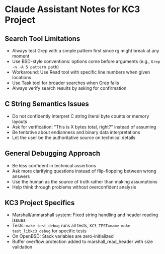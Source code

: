 # Claude Assistant Notes for KC3 Project

## Search Tool Limitations
- Always test Grep with a simple pattern first since rg might break at any moment
- Use BSD-style conventions: options come before arguments (e.g., `Grep -n -A 5 pattern path`)
- Workaround: Use Read tool with specific line numbers when given locations
- Use Task tool for broader searches when Grep fails
- Always verify search results by asking for confirmation

## C String Semantics Issues
- Do not confidently interpret C string literal byte counts or memory layouts
- Ask for verification: "This is X bytes total, right?" instead of assuming
- Be tentative about endianness and binary data interpretations
- Let the user be the authoritative source on technical details

## General Debugging Approach
- Be less confident in technical assertions
- Ask more clarifying questions instead of flip-flopping between wrong answers
- Use the human as the source of truth rather than making assumptions
- Help think through problems without overconfident analysis

## KC3 Project Specifics
- Marshall/unmarshall system: Fixed string handling and header reading issues
- Tests: `make test_debug` runs all tests, `KC3_TEST=name make test_libkc3_debug` for specific tests
- On OpenBSD: Stack variables are zero-initialized
- Buffer overflow protection added to marshall_read_header with size validation